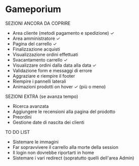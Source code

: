 # Gameporium

SEZIONI ANCORA DA COPRIRE
- Area cliente (metodi pagamento e spedizione) ✓
- Area amministratore ✓
- Pagina del carrello ✓
- Finalizzazione acquisti
- Visualizzazione ordini effettuati
- Svacantamento carrello ✓
- Visualizzare ordini dalla data alla data ✓
- Validazione form e messaggi di errore
- Aggraziare e riempire il footer
- Riempire i pannelli laterali
- Animazioni prodotti on hover ✓ (più o meno)

SEZIONI EXTRA (se avanza tempo)
- Ricerca avanzata
- Aggiungere le recensioni alla pagina del prodotto
- Preordini
- Gestione date di nascita dei clienti

TO DO LIST
- Sistemare le immagini
- Far sopravvivere il carrello alla morte della session
- Il login non dovrebbe riportarti in home
- Sistemare i vari redirect (sopratutto quelli dell'area Admin)
